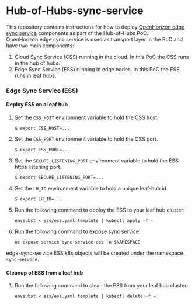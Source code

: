 # Hub-of-Hubs-sync-service

This repository contains instructions for how to deploy 
[OpenHorizon edge sync service](https://github.com/open-horizon/edge-sync-service) 
components as part of the Hub-of-Hubs PoC.  
OpenHorizon edge sync service is used as transport layer in the PoC and have two main components:  
1.  Cloud Sync Service (CSS) running in the cloud. In this PoC the CSS runs in the hub of hubs.
1.  Edge Sync Service (ESS) running in edge nodes. In this PoC the ESS runs in leaf hubs. 

### Edge Sync Service (ESS)

#### Deploy ESS on a leaf hub

1.  Set the `CSS_HOST` environment variable to hold the CSS host.
    ```
    $ export CSS_HOST=...
    ```
    
1.  Set the `CSS_PORT` environment variable to hold the CSS port.
    ```
    $ export CSS_PORT=...
    ```
    
1.  Set the `SECURE_LISTENING_PORT` environment variable to hold the ESS https listening port.
    ```
    $ export SECURE_LISTENING_PORT=...
    ```
    
1.  Set the `LH_ID` environment variable to hold a unique leaf-hub id.
    ```
    $ export LH_ID=...
    ```
    
1.  Run the following command to deploy the ESS to your leaf hub cluster:  
    ```
    envsubst < ess/ess.yaml.template | kubectl apply -f -
    ```
    
1.  Run the following command to expose sync service:
    ```
    oc expose service sync-service-ess -n $NAMESPACE
    ```
    
edge-sync-service ESS k8s objects will be created under the namespace `sync-service`.
    
#### Cleanup of ESS from a leaf hub
    
1.  Run the following command to clean the ESS from your leaf hub cluster:  
    ```
    envsubst < ess/ess.yaml.template | kubectl delete -f -
    ``` 
